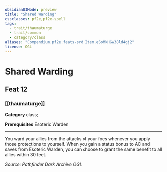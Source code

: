 ```yaml
---
obsidianUIMode: preview
title: "Shared Warding"
cssclasses: pf2e,pf2e-spell
tags:
  - trait/thaumaturge
  - trait/common
  - category/class
aliases: "Compendium.pf2e.feats-srd.Item.eSoMkHGw38ld4gj2"
license: OGL
---
```

# Shared Warding
## Feat 12
### [[thaumaturge]]

**Category** class; 



**Prerequisites** Esoteric Warden
* * *
You ward your allies from the attacks of your foes whenever you apply those protections to yourself. When you gain a status bonus to AC and saves from Esoteric Warden, you can choose to grant the same benefit to all allies within 30 feet.

*Source: Pathfinder Dark Archive*
*OGL*